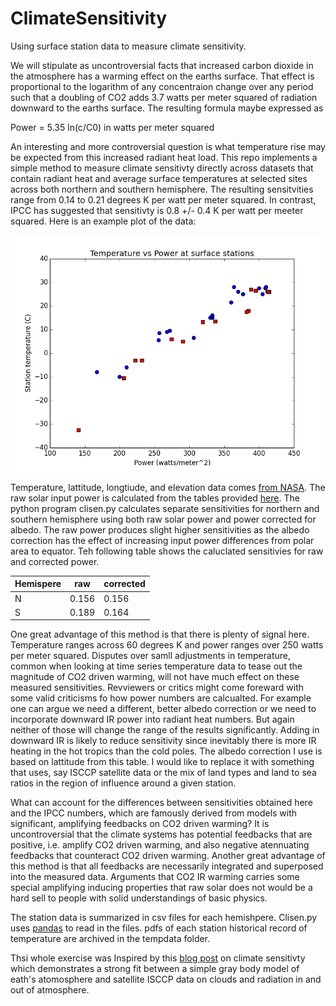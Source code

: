 # ClimateSensitivity

Using surface station data to measure climate sensitivity.

We will stipulate as uncontroversial facts that increased carbon dioxide in the atmosphere has a warming effect on the earths surface.  That effect is  proportional to the logarithm of any concentraion change over any period such that a doubling of CO2 adds 3.7 watts per meter squared of radiation downward to the earths surface.  The resulting formula maybe expressed as

Power = 5.35 ln(c/C0) in watts per meter squared

An interesting and more controversial question is what temperature rise may be expected from this increased radiant heat load.  This repo implements a simple method to measure climate  sensitivty directly across datasets that contain radiant heat and average surface temperatures at selected sites across both northern and southern hemisphere. The resulting sensitvities range from 0.14 to 0.21 degrees K per watt per meter squared.  In contrast, IPCC has suggested that sensitivty is 0.8 +/- 0.4 K per watt per meeter squared. Here is an example plot of the data:

![climate sens](figure_1.png)

Temperature, lattitude, longtiude, and elevation data comes [from NASA](https://data.giss.nasa.gov/gistemp/stdata/).  The raw solar input power is calculated from the tables provided [here](http://applet-magic.com/insolation.htm).  The python program clisen.py calculates separate sensitivities for northern and southern hemisphere using both raw solar power and power corrected for albedo. The raw power produces slight higher sensitivities as the albedo correction has the effect of increasing input power differences from polar area to equator.  Teh following table shows the caluclated sensitivies for raw and corrected power.

  Hemispere|raw|corrected|
 --|------|-----|
 N|0.156|0.156|
 S|0.189|0.164|

One great advantage of this method is that there is plenty of signal here.  Temperature ranges across 60 degrees K and power ranges over 250 watts per meter squared. Disputes over samll adjustments in temperature, common when looking at time series temperature data to tease out the magnitude of CO2 driven warming,  will not have much effect on these measured sensitivities.  Revviewers or critics might come foreward with some valid criticisms fo how power numbers are calcualted.  For example one can argue we need a different, better albedo correction or we need to incorporate downward IR power into radiant heat numbers.  But again neither of those will change the range of the results significantly. Adding in downward IR is likely to reduce sensitivity since inevitably there is more IR heating in the hot tropics than the cold poles.  The albedo correction I use is based on lattitude from this table.  I would like to replace it with something that uses, say ISCCP satellite data or the mix of land types and land to sea ratios in the region of influence around a given station.


What can account for the differences between sensitivities obtained here and the IPCC numbers, which are famously derived from models with significant, amplifying feedbacks on CO2 driven warming?  It is uncontroversial that the climate systems has potential feedbacks that are positive, i.e. amplify CO2 driven warming, and also negative atennuating feedbacks that counteract CO2 driven warming.  Another great advantage of this method is that all feedbacks are necessarily integrated and superposed into the measured data. Arguments that CO2 IR warming carries some special amplifying inducing properties that raw solar does not would be a hard sell to people with solid understandings of basic physics.    

The station data is summarized in csv files for each hemishpere. Clisen.py uses [pandas](https://pandas.pydata.org) to read in the files.  pdfs of each station historical record of temperature are archived in the tempdata folder. 


Thsi whole exercise was Inspired by this [blog post](https://wattsupwiththat.com/2017/01/05/physical-constraints-on-the-climate-sensitivity/) on climate sensitivty which demonstrates a strong fit between a simple gray body model of eath's atomosphere and satellite ISCCP data on clouds and radiation in and out of atmosphere.